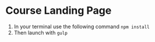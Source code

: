 Course Landing Page
============
1. In your terminal use the following command `npm install`
2. Then launch with `gulp`
